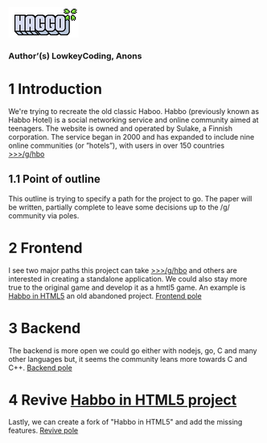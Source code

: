 ![Haggo](https://raw.githubusercontent.com/LowkeyCoding/-hbo-/master/logo.png)
### Author’(s) LowkeyCoding, Anons  

# 1 Introduction
We're trying to recreate the old classic Haboo. Habbo (previously known as Habbo Hotel) is a social networking service and online community aimed at teenagers. The website is owned and operated by Sulake, a Finnish corporation. The service began in 2000 and has expanded to include nine online communities (or ”hotels”), with users in over 150 countries [>>>/g/hbo](https://boards.4channel.org/g/hbo)  

## 1.1 Point of outline
This outline is trying to specify a path for the project to go. The paper will be written, partially complete to leave some decisions up to the /g/ community via poles.    

# 2 Frontend
I see two major paths this project can take [>>>/g/hbo](https://boards.4channel.org/g/hbo) and others are interested in creating a standalone application. We could also stay more true to the original game and develop it as a hmtl5 game. An example is [Habbo in HTML5](https://github.com/TheNamesRay/Habboin-HTML5) an old abandoned project. [Frontend pole](https://www.strawpoll.me/17681082) 

# 3 Backend
The backend is more open we could go either with nodejs, go, C and many other languages but, it seems the community leans more towards C and C++. [Backend pole](https://www.strawpoll.me/17681079) 

# 4 Revive [Habbo in HTML5 project](https://github.com/TheNamesRay/Habboin-HTML5)
Lastly, we can create a fork of "Habbo in HTML5" and add the missing features. [Revive pole](https://www.strawpoll.me/17682346)
